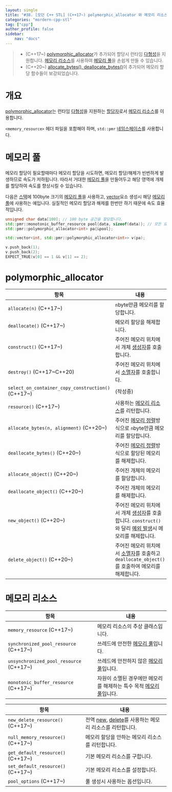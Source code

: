 ```yaml
---
layout: single
title: "#38. [모던 C++ STL] (C++17~) polymorphic_allocator 와 메모리 리소스"
categories: "mordern-cpp-stl"
tag: ["cpp"]
author_profile: false
sidebar: 
    nav: "docs"
---
```


> * (C++17~) [polymorphic_allocator](https://tango1202.github.io/mordern-cpp-stl/mordern-cpp-stl-polymorphic_allocator/)가 추가되어 할당시 런타임 [다형성](https://tango1202.github.io/legacy-cpp-oop/legacy-cpp-oop-polymorphism/)을 지원합니다. [메모리 리소스](https://tango1202.github.io/mordern-cpp-stl/mordern-cpp-stl-polymorphic_allocator/#%EB%A9%94%EB%AA%A8%EB%A6%AC-%EB%A6%AC%EC%86%8C%EC%8A%A4)를 사용하여 [메모리 풀](https://tango1202.github.io/mordern-cpp-stl/mordern-cpp-stl-polymorphic_allocator/#%EB%A9%94%EB%AA%A8%EB%A6%AC-%ED%92%80)을 손쉽게 만들 수 있습니다.
> * (C++20~) [allocate_bytes(), deallocate_bytes()](??)이 추가되어 메모리 할당 함수들이 보강되었습니다.

# 개요

[polymorphic_allocator](https://tango1202.github.io/mordern-cpp-stl/mordern-cpp-stl-polymorphic_allocator/)는 런타임 [다형성](https://tango1202.github.io/legacy-cpp-oop/legacy-cpp-oop-polymorphism/)을 지원하는 [할당자](https://tango1202.github.io/mordern-cpp-stl/mordern-cpp-stl-memory/#%ED%95%A0%EB%8B%B9%EC%9E%90)로서 [메모리 리소스](https://tango1202.github.io/mordern-cpp-stl/mordern-cpp-stl-polymorphic_allocator/#%EB%A9%94%EB%AA%A8%EB%A6%AC-%EB%A6%AC%EC%86%8C%EC%8A%A4)를 이용합니다.

`<memory_resource>` 헤더 파일을 포함해야 하며, `std::pmr` [네임스페이스](https://tango1202.github.io/legacy-cpp-guide/legacy-cpp-guide-namespace/)를 사용합니다.

# 메모리 풀

메모리 할당이 필요할때마다 메모리 할당을 시도하면, 메모리 할당/해제가 빈번하게 발생하므로 속도가 저하됩니다. 따라서 거대한 [메모리 풀](https://tango1202.github.io/mordern-cpp-stl/mordern-cpp-stl-polymorphic_allocator/#%EB%A9%94%EB%AA%A8%EB%A6%AC-%ED%92%80)을 만들어두고 해당 영역에 개체를 할당하여 속도를 향상시킬 수 있습니다.

다음은 [스택](https://tango1202.github.io/legacy-cpp-guide/legacy-cpp-guide-memory-segment/#%EC%8A%A4%ED%83%9D)에 100byte 크기의 [메모리 풀](https://tango1202.github.io/mordern-cpp-stl/mordern-cpp-stl-polymorphic_allocator/#%EB%A9%94%EB%AA%A8%EB%A6%AC-%ED%92%80)을 사용하고, [vector](https://tango1202.github.io/legacy-cpp-stl/legacy-cpp-stl-vector/)요소 생성시 해당 [메모리 풀](https://tango1202.github.io/mordern-cpp-stl/mordern-cpp-stl-polymorphic_allocator/#%EB%A9%94%EB%AA%A8%EB%A6%AC-%ED%92%80)에 사용하는 예입니다. 실질적인 메모리 할당과 해제를 한번만 하기 때문에 속도 효율적입니다.

```cpp
unsigned char data[100]; // 100 byte 공간을 할당합니다.
std::pmr::monotonic_buffer_resource pool{data, sizeof(data)}; // 모든 요소가 소멸되면 메모리를 한번에 해제합니다.
std::pmr::polymorphic_allocator<int> pa{&pool};

std::vector<int, std::pmr::polymorphic_allocator<int>> v(pa); 

v.push_back(1); 
v.push_back(2);
EXPECT_TRUE(v[0] == 1 && v[1] == 2); 
```
# polymorphic_allocator 

|항목|내용|
|--|--|
|`allocate(n)` (C++17~)|`n`byte만큼 메모리를 할당합니다.|
|`deallocate()` (C++17~)|메모리 할당을 해제합니다.|
|`construct()` (C++17~)|주어진 메모리 위치에서 개체 [생성자](https://tango1202.github.io/legacy-cpp-oop/legacy-cpp-oop-constructors/)를 호출합니다.|
|`destroy()` (C++17~C++20)|주어진 메모리 위치에서 [소멸자](https://tango1202.github.io/legacy-cpp-oop/legacy-cpp-oop-destructors/)를 호출합니다.|
|`select_on_container_copy_construction()` (C++17~)|(작성중)|
|`resource()` (C++17~)|사용하는 [메모리 리소스](https://tango1202.github.io/mordern-cpp-stl/mordern-cpp-stl-polymorphic_allocator/#%EB%A9%94%EB%AA%A8%EB%A6%AC-%EB%A6%AC%EC%86%8C%EC%8A%A4)를 리턴합니다.|
|`allocate_bytes(n, alignment)` (C++20~)|주어진 [메모리 정렬](https://tango1202.github.io/legacy-cpp-oop/legacy-cpp-oop-member-variable/#%EA%B0%9C%EC%B2%B4-%ED%81%AC%EA%B8%B0%EC%99%80-%EB%A9%94%EB%AA%A8%EB%A6%AC-%EC%A0%95%EB%A0%AC)방식으로 `n`byte만큼 메모리를 할당합니다.|
|`deallocate_bytes()` (C++20~)|주어진 [메모리 정렬](https://tango1202.github.io/legacy-cpp-oop/legacy-cpp-oop-member-variable/#%EA%B0%9C%EC%B2%B4-%ED%81%AC%EA%B8%B0%EC%99%80-%EB%A9%94%EB%AA%A8%EB%A6%AC-%EC%A0%95%EB%A0%AC)방식으로 할당된 메모리를 해제합니다.|
|`allocate_object()` (C++20~)|주어진 개체의 메모리를 할당합니다.|
|`deallocate_object()` (C++20~)|주어진 개체의 메모리를 해제합니다.|
|`new_object()` (C++20~)|주어진 메모리 위치에서 개체 [생성자](https://tango1202.github.io/legacy-cpp-oop/legacy-cpp-oop-constructors/)를 호출합니다. `construct()`와 달리 [예외 발생](https://tango1202.github.io/legacy-cpp-exception/legacy-cpp-exception-mechanism/#%EC%98%88%EC%99%B8-%EB%B0%9C%EC%83%9D%EA%B3%BC-%ED%83%90%EC%A7%80try-catch-throw)시 메모리를 해제합니다.| 
|`delete_object()` (C++20~)|주어진 메모리 위치에서 [소멸자](https://tango1202.github.io/legacy-cpp-oop/legacy-cpp-oop-destructors/)를 호출하고 `deallocate_object()`를 호출하여 메모리를 해제합니다.| 

# 메모리 리소스

|항목|내용|
|--|--|
|`memory_resource` (C++17~)|메모리 리소스의 추상 클래스입니다.| 
|`synchronized_pool_resource` (C++17~)|쓰레드에 안전한 [메모리 풀](https://tango1202.github.io/mordern-cpp-stl/mordern-cpp-stl-polymorphic_allocator/#%EB%A9%94%EB%AA%A8%EB%A6%AC-%ED%92%80)입니다.| 
|`unsynchronized_pool_resource` (C++17~)|쓰레드에 안전하지 않은 [메모리 풀](https://tango1202.github.io/mordern-cpp-stl/mordern-cpp-stl-polymorphic_allocator/#%EB%A9%94%EB%AA%A8%EB%A6%AC-%ED%92%80)입니다.| 
|`monotonic_buffer_resource` (C++17~)|자원이 소멸된 경우에만 메모리를 해제하는 특수 목적 [메모리 풀](https://tango1202.github.io/mordern-cpp-stl/mordern-cpp-stl-polymorphic_allocator/#%EB%A9%94%EB%AA%A8%EB%A6%AC-%ED%92%80)입니다.| 

|항목|내용|
|--|--|
|`new_delete_resource()` (C++17~)|전역 [new](https://tango1202.github.io/legacy-cpp-oop/legacy-cpp-oop-new-delete/#%EA%B0%9C%EC%B2%B4-%EC%83%9D%EC%84%B1%EC%86%8C%EB%A9%B8), [delete](https://tango1202.github.io/legacy-cpp-oop/legacy-cpp-oop-new-delete/#%EA%B0%9C%EC%B2%B4-%EC%83%9D%EC%84%B1%EC%86%8C%EB%A9%B8)를 사용하는 메모리 리소스를 리턴합니다.|
|`null_memory_resource()` (C++17~)|메모리 할당을 안하는 메모리 리소스를 리턴합니다.|
|`get_default_resource()` (C++17~)|기본 메모리 리소스를 구합니다.|
|`set_default_resource()` (C++17~)|기본 메모리 리소스를 설정합니다.| 
|`pool_options` (C++17~)|풀 생성시 사용하는 옵션입니다.|
